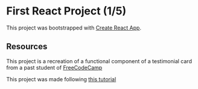 # First React Project (1/5)

This project was bootstrapped with [Create React App](https://github.com/facebook/create-react-app).

## Resources

This project is a recreation of a functional component of a testimonial card from a past student of [FreeCodeCamp](www.freecodecamp.org)

This project was made following [this tutorial](https://www.youtube.com/watch?v=6Jfk8ic3KVk)